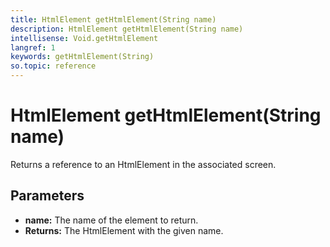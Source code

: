 ```yaml
---
title: HtmlElement getHtmlElement(String name)
description: HtmlElement getHtmlElement(String name)
intellisense: Void.getHtmlElement
langref: 1
keywords: getHtmlElement(String)
so.topic: reference
---
```


# HtmlElement getHtmlElement(String name)

Returns a reference to an HtmlElement in the associated screen.

## Parameters

* **name:** The name of the element to return.
* **Returns:** The HtmlElement with the given name.

